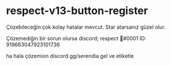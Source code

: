 # respect-v13-button-register

Çözebileceğin çok kolay hatalar mevcut. Star atarsanız güzel olur.

Çözemediğin bir sorun olursa discord; respect 🎄#0001 ID: 919663047923101736

ha hala çözemion discord.gg/serendia gel ve etiketle 
